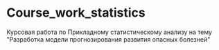# Course_work_statistics
Курсовая работа по Прикладному статистическому анализу на тему "Разработка модели прогнозирования развития опасных болезней"
